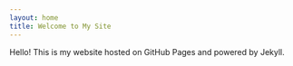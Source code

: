 ```yaml
---
layout: home
title: Welcome to My Site
---
```



Hello! This is my website hosted on GitHub Pages and powered by Jekyll.

